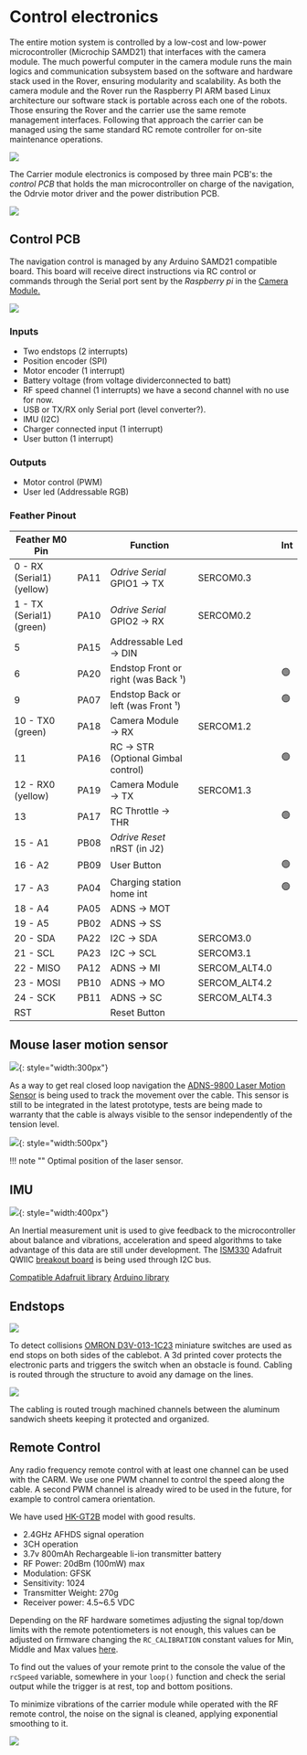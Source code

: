 # Control electronics

The entire motion system is controlled by a low-cost and low-power microcontroller (Microchip SAMD21) that interfaces with the camera module.
The much powerful computer in the camera module runs the main logics and communication subsystem based on the software and hardware stack used in the Rover, ensuring modularity and scalability.
As both the camera module and the Rover run the Raspberry PI ARM based Linux architecture our software stack is portable across each one of the robots.
Those ensuring the Rover and the carrier use the same remote management interfaces.
Following that approach the carrier can be managed using the same standard RC remote controller for on-site  maintenance operations.

![](/assets/images/farmersDashboard/electronics.png)

The Carrier module electronics is composed by three main PCB's: the _control PCB_ that holds the man microcontroller on charge of the navigation, the Odrvie motor driver and the power distribution PCB.

![](/assets/images/farmersDashboard/Cablebot-schematic.png)


## Control PCB

The navigation control is managed by any Arduino SAMD21 compatible board.
This board will receive direct instructions via RC control or commands through the Serial port sent by the _Raspberry pi_ in the [Camera Module.](camera.md)

![](/assets/images/farmersDashboard/cablebot_controller_components.png)

### Inputs
- Two endstops (2 interrupts)
- Position encoder (SPI)
- Motor encoder (1 interrupt)
- Battery voltage (from voltage dividerconnected to batt)
- RF speed channel (1 interrupts) we have a second channel with no use for now.
- USB or TX/RX only Serial port (level converter?).
- IMU (I2C)
- Charger connected input (1 interrupt)
- User button (1 interrupt)

### Outputs
- Motor control (PWM)
- User led (Addressable RGB)

### Feather Pinout

| Feather M0 Pin | | Function | |Int|
|---|---|---|---|---|
| 0 - RX (Serial1) (yellow) | PA11 | _Odrive Serial_ GPIO1 → TX  | SERCOM0.3 |
| 1 - TX (Serial1) (green) | PA10 | _Odrive Serial_ GPIO2 → RX | SERCOM0.2 |
| 5 | PA15 | Addressable Led → DIN |||
| 6 | PA20 | Endstop Front or right (was Back ¹) | |🟢|
| 9 | PA07 | Endstop Back or left (was Front ¹) | |🟢|
| 10 - TX0 (green) | PA18 | Camera Module → RX | SERCOM1.2 |
| 11 | PA16 | RC → STR (Optional Gimbal control)| | 🟢 |
| 12 - RX0 (yellow) | PA19 | Camera Module → TX | SERCOM1.3 |
| 13 | PA17 | RC Throttle → THR ||🟢|
| 15 - A1 | PB08 | _Odrive Reset_ nRST (in J2) |
| 16 - A2 | PB09 | User Button | | 🟢|
| 17 - A3 | PA04 | Charging station home int | | 🟢|
| 18 - A4 | PA05 | ADNS → MOT |   |
| 19 - A5 | PB02 | ADNS → SS |   |
| 20 - SDA | PA22 | I2C → SDA | SERCOM3.0 |
| 21 - SCL | PA23 | I2C → SCL | SERCOM3.1 |
| 22 - MISO | PA12 | ADNS → MI | SERCOM_ALT4.0  |
| 23 - MOSI | PB10 | ADNS → MO | SERCOM_ALT4.2  |
| 24 - SCK | PB11 | ADNS → SC | SERCOM_ALT4.3 |
| RST | | Reset Button |


## Mouse laser motion sensor

![](/assets/images/farmersDashboard/cablebot-laser.png){: style="width:300px"}

As a way to get real closed loop navigation the [ADNS-9800 Laser Motion Sensor](https://www.tindie.com/products/jkicklighter/adns-9800-laser-motion-sensor/) is being used to track the movement over the cable.
This sensor is still to be integrated in the latest prototype, tests are being made to warranty that the cable is always visible to the sensor independently of the tension level.

![](/assets/images/farmersDashboard/cablebot-laser-position.png){: style="width:500px"}

!!! note ""
    Optimal position of the laser sensor.

## IMU

![](/assets/images/farmersDashboard/ISM330.png){: style="width:400px"}

An Inertial measurement unit is used to give feedback to the microcontroller about balance and vibrations, acceleration and speed algorithms to take advantage of this data are still under development.
The [ISM330](https://www.st.com/resource/en/datasheet/ism330dhcx.pdf) Adafruit QWIIC [breakout board](https://www.adafruit.com/product/4502) is being used through I2C bus.

[Compatible Adafruit library](https://github.com/adafruit/Adafruit_LSM6DS)
[Arduino library](https://github.com/stm32duino/ISM330DLC)

## Endstops

![](/assets/images/farmersDashboard/endStops.gif)

To detect collisions [OMRON D3V-013-1C23](https://www.components.omron.com/product-detail?partNumber=D3V) miniature switches are used as end stops on both sides of the cablebot.
A 3d printed cover protects the electronic parts and triggers the switch when an obstacle is found.
Cabling is routed through the structure to avoid any damage on the lines.

![](/assets/images/farmersDashboard/endstop-cable.png)

 The cabling is routed trough machined channels between the aluminum sandwich sheets keeping it protected and organized.


## Remote Control
Any radio frequency remote control with at least one channel can be used with the CARM.
We use one PWM channel to control the speed along the cable.
A second PWM channel is already wired to be used in the future, for example to control camera orientation.

We have used [HK-GT2B](https://hobbyking.com/en_us/hobbykingr-tmhk-gt2b-3ch-2-4ghz-transmitter-and-receiver-w-rechargable-li-ion-battery-1.html) model with good results.

* 2.4GHz AFHDS signal operation
* 3CH operation
* 3.7v 800mAh Rechargeable li-ion transmitter battery
* RF Power: 20dBm (100mW) max
* Modulation: GFSK
* Sensitivity: 1024
* Transmitter Weight: 270g
* Receiver power: 4.5~6.5 VDC

Depending on the RF hardware sometimes adjusting the signal top/down limits with the remote potentiometers is not enough, this values can be adjusted on firmware changing the `RC_CALIBRATION` constant values for Min, Middle and Max values [here](https://github.com/romi/romi-cablebot/blob/main/motor-controller/src/motor-controller.ino#L88).

To find out the values of your remote print to the console the value of the `rcSpeed` variable, somewhere in your `loop()` function and check the serial output while the trigger is at rest, top and bottom positions.

To minimize vibrations of the carrier module while operated with the RF remote control, the noise on the signal is cleaned, applying exponential smoothing to it.

![](/assets/images/farmersDashboard/cablebot-rc.png)
